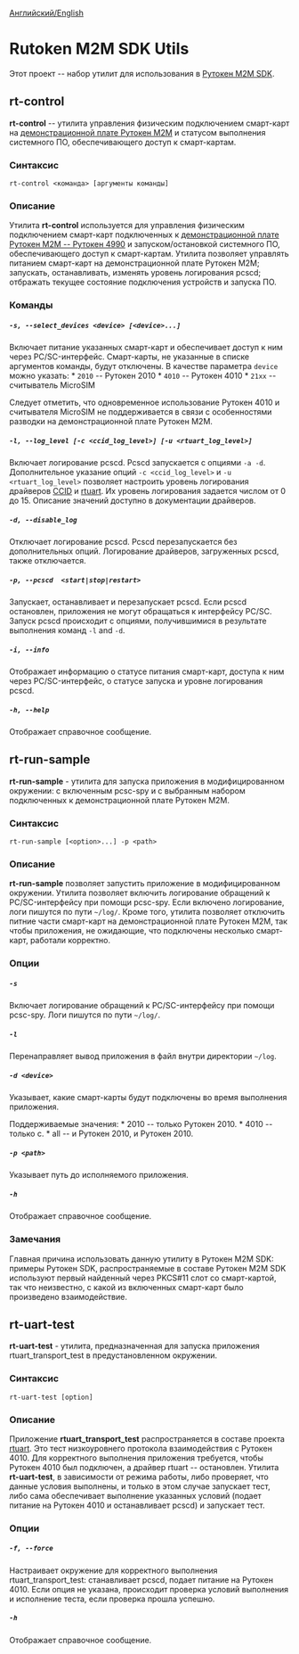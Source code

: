 [Английский/English](README_EN.md)

# Rutoken M2M SDK Utils

Этот проект -- набор утилит для использования в [Рутокен M2M SDK](https://www.rutoken.ru/products/all/rutoken-m2m/).

## rt-control

**rt-control** -- утилита управления физическим подключением смарт-карт на [демонстрационной плате Рутокен M2M](https://www.rutoken.ru/products/all/rutoken-m2m/) и статусом выполнения системного ПО, обеспечивающего доступ к смарт-картам.

### Синтаксис

`rt-control <команда> [аргументы команды]`

### Описание

Утилита **rt-control** используется для управления физическим подключением смарт-карт подключенных к [демонстрационной плате Рутокен M2M -- Рутокен 4990](https://www.rutoken.ru/products/all/rutoken-m2m/) и запуском/остановкой системного ПО, обеспечивающего доступ к смарт-картам. Утилита позволяет управлять питанием смарт-карт на демонстрационной плате Рутокен M2M; запускать, останавливать, изменять уровень логирования pcscd; отбражать текущее состояние подключения устройств и запуска ПО.

### Команды

##### `-s, --select_devices <device> [<device>...]`

Включает питание указанных смарт-карт и обеспечивает доступ к ним через PC/SC-интерфейс. Смарт-карты, не указанные в списке аргументов команды, будут отключены.
В качестве параметра `device` можно указать:
    * `2010` -- Рутокен 2010
    * `4010` -- Рутокен 4010
    * `21xx` -- считыватель MicroSIM

Следует отметить, что одновременное использование Рутокен 4010 и считывателя MicroSIM не поддерживается в связи с особенностями разводки на демонстрационной плате Рутокен M2M.

##### `-l, --log_level [-c <ccid_log_level>] [-u <rtuart_log_level>]`

Включает логирование pcscd. Pcscd запускается с опциями `-a -d`. Дополнительное указание опций `-c <ccid_log_level>` и `-u <rtuart_log_level>` позволяет настроить уровень логирования драйверов [CCID](https://ccid.apdu.fr/) и [rtuart](https://github.com/AktivCo/rtuart). Их уровень логирования задается числом от 0 до 15. Описание значений доступно в документации драйверов.

##### `-d, --disable_log`

Отключает логирование pcscd. Pcscd перезапускается без дополнительных опций. Логирование драйверов, загруженных pcscd, также отключается.

##### `-p, --pcscd  <start|stop|restart>`

Запускает, останавливает и перезапускает pcscd. Если pcscd остановлен, приложения не могут обращаться к интерфейсу PC/SC. Запуск pcscd происходит с опциями, получившимися в результате выполнения команд `-l` and `-d`.

##### `-i, --info`

Отображает информацию о статусе питания смарт-карт, доступа к ним через PC/SC-интерфейс, о статусе запуска и уровне логирования pcscd.

##### `-h, --help`

Отображает справочное сообщение.

## rt-run-sample

**rt-run-sample** - утилита для запуска приложения в модифицированном окружении: с включенным pcsc-spy и с выбранным набором подключенных к демонстрационной плате Рутокен M2M.

### Синтаксис

`rt-run-sample [<option>...] -p <path>`

### Описание

**rt-run-sample** позволяет запустить приложение в модифицированном окружении. Утилита позволяет включить логирование обращений к PC/SC-интерфейсу при помощи pcsc-spy. Если включено логирование, логи пишутся по пути `~/log/`. Кроме того, утилита позволяет отключить питние части смарт-карт на демонстрационной плате Рутокен M2M, так чтобы приложения, не ожидающие, что подключены несколько смарт-карт, работали корректно.

### Опции

##### `-s`

Включает логирование обращений к PC/SC-интерфейсу при помощи pcsc-spy. Логи пишутся по пути `~/log/`.

##### `-l`

Перенаправляет вывод приложения в файл внутри директории `~/log`.

##### `-d <device>`

Указывает, какие смарт-карты будут подключены во время выполнения приложения.

Поддерживаемые значения:
    * 2010 -- только Рутокен 2010.
    * 4010 -- только с.
    * all -- и Рутокен 2010, и Рутокен 2010.

##### `-p <path>`

Указывает путь до исполняемого приложения.

##### `-h`

Отображает справочное сообщение.

### Замечания

Главная причина использовать данную утилиту в Рутокен M2M SDK: примеры Рутокен SDK, распространяемые в составе Рутокен M2M SDK используют первый найденный через PKCS#11 слот со смарт-картой, так что неизвестно, с какой из включенных смарт-карт было произведено взаимодействие.

## rt-uart-test

**rt-uart-test** - утилита, предназначенная для запуска приложения rtuart_transport_test в предустановленном окружении.

### Синтаксис

`rt-uart-test [option]`

### Описание

Приложение **rtuart_transport_test** распространяется в составе проекта [rtuart](https://github.com/AktivCo/rtuart). Это тест низкоуровнего протокола взаимодействия с Рутокен 4010. Для корректного выполнения приложения требуется, чтобы Рутокен 4010 был подключен, а драйвер rtuart -- остановлен. Утилита **rt-uart-test**, в зависимости от режима работы, либо проверяет, что данные условия выполнены, и только в этом случае запускает тест, либо сама обеспечивает выполнение указанных условий (подает питание на Рутокен 4010 и останавливает pcscd) и запускает тест.

### Опции

##### `-f, --force`

Настраивает окружение для корректного выполнения rtuart_transport_test: станавливает pcscd, подает питание на Рутокен 4010. Если опция не указана, происходит проверка условий выполнения и исполнение теста, если проверка прошла успешно.

##### `-h`

Отображает справочное сообщение.
